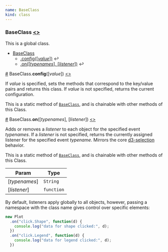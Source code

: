 ```yaml
---
name: BaseClass
kind: class
---
```


  <a name="BaseClass"></a>

### **BaseClass** [<>](https://github.com/d3plus/d3plus-common/blob/master/src/BaseClass.js#L4)


This is a global class.


* [BaseClass](#BaseClass)
    * [.config([*value*])](#BaseClass.config) ↩︎
    * [.on([*typenames*], [*listener*])](#BaseClass.on) ↩︎


<a name="BaseClass.config" href="#BaseClass.config">#</a> BaseClass.**config**([*value*]) [<>](https://github.com/d3plus/d3plus-common/blob/master/src/BaseClass.js#L26)

If *value* is specified, sets the methods that correspond to the key/value pairs and returns this class. If *value* is not specified, returns the current configuration.


This is a static method of [<code>BaseClass</code>](#BaseClass), and is chainable with other methods of this Class.


<a name="BaseClass.on" href="#BaseClass.on">#</a> BaseClass.**on**([*typenames*], [*listener*]) [<>](https://github.com/d3plus/d3plus-common/blob/master/src/BaseClass.js#L66)

Adds or removes a *listener* to each object for the specified event *typenames*. If a *listener* is not specified, returns the currently assigned listener for the specified event *typename*. Mirrors the core [d3-selection](https://github.com/d3/d3-selection#selection_on) behavior.


This is a static method of [<code>BaseClass</code>](#BaseClass), and is chainable with other methods of this Class.

| Param | Type |
| --- | --- |
| [*typenames*] | <code>String</code> | 
| [*listener*] | <code>function</code> | 

By default, listeners apply globally to all objects, however, passing a namespace with the class name gives control over specific elements:

```js
new Plot
  .on("click.Shape", function(d) {
    console.log("data for shape clicked:", d);
  })
  .on("click.Legend", function(d) {
    console.log("data for legend clicked:", d);
  })
```

